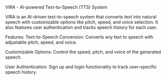 VIRA - AI-powered Text-to-Speech (TTS) System

VIRA is an AI-driven text-to-speech system that converts text into natural speech with customizable options like pitch, speed, and voice selection. It also features user authentication and tracks speech history for each user.

Features: Text-to-Speech Conversion: Converts any text to speech with adjustable pitch, speed, and voice.

Customizable Options: Control the speed, pitch, and voice of the generated speech.

User Authentication: Sign up and login functionality to track user-specific speech history.
